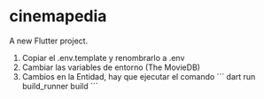 # cinemapedia

A new Flutter project.

1. Copiar el .env.template y renombrarlo a .env
2. Cambiar las variables de entorno (The MovieDB)
3. Cambios en la Entidad, hay que ejecutar el comando
´´´
dart run build_runner build
´´´
